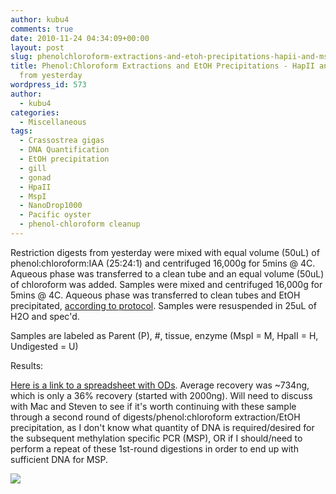 ```yaml
---
author: kubu4
comments: true
date: 2010-11-24 04:34:09+00:00
layout: post
slug: phenolchloroform-extractions-and-etoh-precipitations-hapii-and-mspi-digests-from-yesterday
title: Phenol:Chloroform Extractions and EtOH Precipitations - HapII and MspI digests
  from yesterday
wordpress_id: 573
author:
  - kubu4
categories:
  - Miscellaneous
tags:
  - Crassostrea gigas
  - DNA Quantification
  - EtOH precipitation
  - gill
  - gonad
  - HpaII
  - MspI
  - NanoDrop1000
  - Pacific oyster
  - phenol-chloroform cleanup
---
```


Restriction digests from yesterday were mixed with equal volume (50uL) of phenol:chloroform:IAA (25:24:1) and centrifuged 16,000g for 5mins @ 4C. Aqueous phase was transferred to a clean tube and an equal volume (50uL) of chloroform was added. Samples were mixed and centrifuged 16,000g for 5mins @ 4C. Aqueous phase was transferred to clean tubes and EtOH precipitated, [according to protocol](/protocols#Protocols-Nucleic%20Acid%20Precipitation-Ethanol%20Precipitation%20(DNA)). Samples were resuspended in 25uL of H2O and spec'd.

Samples are labeled as Parent (P), #, tissue, enzyme (MspI = M, HpaII = H, Undigested = U)

Results:

[Here is a link to a spreadsheet with ODs](https://spreadsheets.google.com/ccc?key=0AmS_90rPaQMzdDdkakJ4ekRrOEg0am9KSmItVUJ6T3c&hl=en&authkey=CLWS5LAB). Average recovery was ~734ng, which is only a 36% recovery (started with 2000ng). Will need to discuss with Mac and Steven to see if it's worth continuing with these sample through a second round of digests/phenol:chloroform extraction/EtOH precipitation, as I don't know what quantity of DNA is required/desired for the subsequent methylation specific PCR (MSP), OR if I should/need to perform a repeat of these 1st-round digestions in order to end up with sufficient DNA for MSP.

![](https://eagle.fish.washington.edu/Arabidopsis/20101123%20DNA.JPG)

